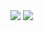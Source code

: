 <div>
  <a href="https://linkedin.com/in/sashasyedin" target="_blank"><img src="https://img.shields.io/badge/-LinkedIn-%23333?style=for-the-badge&logo=linkedin&logoColor=white"></a>
  <a href="https://telegram.me/sashasyedin" target="_blank"><img src="https://img.shields.io/badge/-Telegram-%23333?style=for-the-badge&logo=telegram&logoColor=white"></a>
</div>
